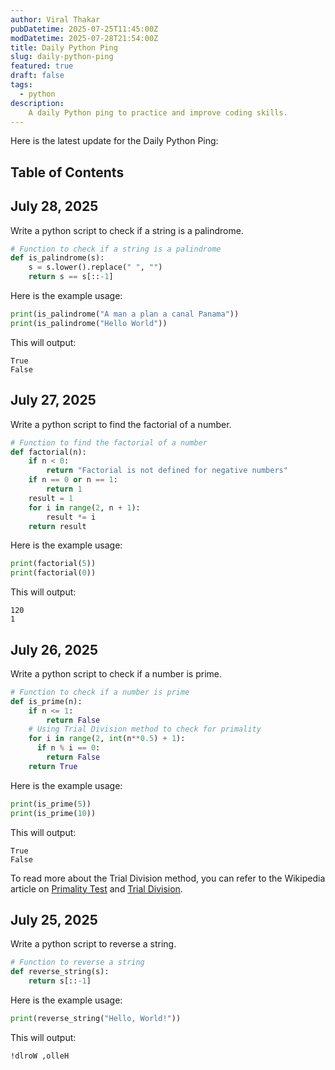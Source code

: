 ```yaml
---
author: Viral Thakar
pubDatetime: 2025-07-25T11:45:00Z
modDatetime: 2025-07-28T21:54:00Z
title: Daily Python Ping
slug: daily-python-ping
featured: true
draft: false
tags:
  - python
description:
    A daily Python ping to practice and improve coding skills.
---
```


Here is the latest update for the Daily Python Ping:
## Table of Contents

## July 28, 2025
Write a python script to check if a string is a palindrome.
```python
# Function to check if a string is a palindrome
def is_palindrome(s):
    s = s.lower().replace(" ", "")
    return s == s[::-1]
```
Here is the example usage:
```python
print(is_palindrome("A man a plan a canal Panama"))
print(is_palindrome("Hello World"))
```
This will output:
```
True
False
```

## July 27, 2025
Write a python script to find the factorial of a number.
```python
# Function to find the factorial of a number
def factorial(n):
    if n < 0:
        return "Factorial is not defined for negative numbers"
    if n == 0 or n == 1:
        return 1
    result = 1
    for i in range(2, n + 1):
        result *= i
    return result
```
Here is the example usage:
```python
print(factorial(5))
print(factorial(0))
```
This will output:
```
120
1
```

## July 26, 2025
Write a python script to check if a number is prime.
```python
# Function to check if a number is prime
def is_prime(n):
    if n <= 1:
        return False
    # Using Trial Division method to check for primality
    for i in range(2, int(n**0.5) + 1):
      if n % i == 0:
        return False
    return True
```
Here is the example usage:
```python
print(is_prime(5))
print(is_prime(10))
```
This will output:
```
True
False
```

To read more about the Trial Division method, you can refer to the Wikipedia article on [Primality Test](https://en.wikipedia.org/wiki/Primality_test#Complexity) and [Trial Division](https://en.wikipedia.org/wiki/Trial_division).

## July 25, 2025
Write a python script to reverse a string.
```python
# Function to reverse a string
def reverse_string(s):
    return s[::-1]
```
Here is the example usage:
```python
print(reverse_string("Hello, World!"))
```
This will output:
```
!dlroW ,olleH
```
